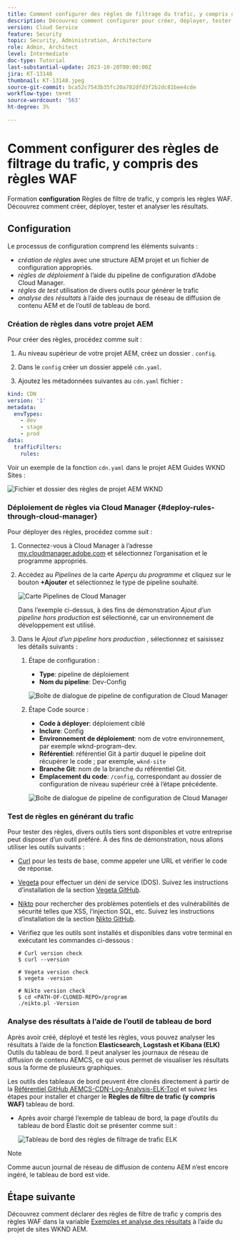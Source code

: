 ```yaml
---
title: Comment configurer des règles de filtrage du trafic, y compris des règles WAF
description: Découvrez comment configurer pour créer, déployer, tester et analyser les résultats des règles de filtrage du trafic, y compris les règles WAF.
version: Cloud Service
feature: Security
topic: Security, Administration, Architecture
role: Admin, Architect
level: Intermediate
doc-type: Tutorial
last-substantial-update: 2023-10-20T00:00:00Z
jira: KT-13148
thumbnail: KT-13148.jpeg
source-git-commit: bca52c7543b35fc20a782dfd3f2b2dc81bee4cde
workflow-type: tm+mt
source-wordcount: '563'
ht-degree: 3%

---
```



# Comment configurer des règles de filtrage du trafic, y compris des règles WAF

Formation **configuration** Règles de filtre de trafic, y compris les règles WAF. Découvrez comment créer, déployer, tester et analyser les résultats.

## Configuration

Le processus de configuration comprend les éléments suivants :

- _création de règles_ avec une structure AEM projet et un fichier de configuration appropriés.
- _règles de déploiement_ à l’aide du pipeline de configuration d’Adobe Cloud Manager.
- _règles de test_ utilisation de divers outils pour générer le trafic
- _analyse des résultats_ à l’aide des journaux de réseau de diffusion de contenu AEM et de l’outil de tableau de bord.

### Création de règles dans votre projet AEM

Pour créer des règles, procédez comme suit :

1. Au niveau supérieur de votre projet AEM, créez un dossier . `config`.

1. Dans le `config` créer un dossier appelé `cdn.yaml`.

1. Ajoutez les métadonnées suivantes au `cdn.yaml` fichier :

```yaml
kind: CDN
version: '1'
metadata:
  envTypes:
    - dev
    - stage
    - prod
data:
  trafficFilters:
    rules:
```

Voir un exemple de la fonction `cdn.yaml` dans le projet AEM Guides WKND Sites :

![Fichier et dossier des règles de projet AEM WKND](./assets/wknd-rules-file-and-folder.png)

### Déploiement de règles via Cloud Manager {#deploy-rules-through-cloud-manager}

Pour déployer des règles, procédez comme suit :

1. Connectez-vous à Cloud Manager à l’adresse [my.cloudmanager.adobe.com](https://my.cloudmanager.adobe.com/) et sélectionnez l’organisation et le programme appropriés.

1. Accédez au _Pipelines_ de la carte _Aperçu du programme_ et cliquez sur le bouton **+Ajouter** et sélectionnez le type de pipeline souhaité.

   ![Carte Pipelines de Cloud Manager](./assets/cloud-manager-pipelines-card.png)

   Dans l’exemple ci-dessus, à des fins de démonstration _Ajout d’un pipeline hors production_ est sélectionné, car un environnement de développement est utilisé.

1. Dans le _Ajout d’un pipeline hors production_ , sélectionnez et saisissez les détails suivants :

   1. Étape de configuration :

      - **Type**: pipeline de déploiement
      - **Nom du pipeline**: Dev-Config

      ![Boîte de dialogue de pipeline de configuration de Cloud Manager](./assets/cloud-manager-config-pipeline-step1-dialog.png)

   2. Étape Code source :

      - **Code à déployer**: déploiement ciblé
      - **Inclure**: Config
      - **Environnement de déploiement**: nom de votre environnement, par exemple wknd-program-dev.
      - **Référentiel**: référentiel Git à partir duquel le pipeline doit récupérer le code ; par exemple, `wknd-site`
      - **Branche Git**: nom de la branche du référentiel Git.
      - **Emplacement du code**: `/config`, correspondant au dossier de configuration de niveau supérieur créé à l’étape précédente.

      ![Boîte de dialogue de pipeline de configuration de Cloud Manager](./assets/cloud-manager-config-pipeline-step2-dialog.png)

### Test de règles en générant du trafic

Pour tester des règles, divers outils tiers sont disponibles et votre entreprise peut disposer d’un outil préféré. À des fins de démonstration, nous allons utiliser les outils suivants :

- [Curl](https://curl.se/) pour les tests de base, comme appeler une URL et vérifier le code de réponse.

- [Vegeta](https://github.com/tsenart/vegeta) pour effectuer un déni de service (DOS). Suivez les instructions d’installation de la section [Vegeta GitHub](https://github.com/tsenart/vegeta#install).

- [Nikto](https://github.com/sullo/nikto/wiki) pour rechercher des problèmes potentiels et des vulnérabilités de sécurité telles que XSS, l’injection SQL, etc. Suivez les instructions d’installation de la section [Nikto GitHub](https://github.com/sullo/nikto).

- Vérifiez que les outils sont installés et disponibles dans votre terminal en exécutant les commandes ci-dessous :

  ```shell
  # Curl version check
  $ curl --version
  
  # Vegeta version check
  $ vegeta -version
  
  # Nikto version check
  $ cd <PATH-OF-CLONED-REPO>/program
  ./nikto.pl -Version
  ```

### Analyse des résultats à l’aide de l’outil de tableau de bord

Après avoir créé, déployé et testé les règles, vous pouvez analyser les résultats à l’aide de la fonction **Elasticsearch, Logstash et Kibana (ELK)** Outils du tableau de bord. Il peut analyser les journaux de réseau de diffusion de contenu AEMCS, ce qui vous permet de visualiser les résultats sous la forme de plusieurs graphiques.

Les outils des tableaux de bord peuvent être clonés directement à partir de la [Référentiel GitHub AEMCS-CDN-Log-Analysis-ELK-Tool](https://github.com/adobe/AEMCS-CDN-Log-Analysis-ELK-Tool) et suivez les étapes pour installer et charger le **Règles de filtre de trafic (y compris WAF)** tableau de bord.

- Après avoir chargé l’exemple de tableau de bord, la page d’outils du tableau de bord Elastic doit se présenter comme suit :

  ![Tableau de bord des règles de filtrage de trafic ELK](./assets/elk-dashboard.png)

>[!NOTE]
>
>    Comme aucun journal de réseau de diffusion de contenu AEM n’est encore ingéré, le tableau de bord est vide.


## Étape suivante

Découvrez comment déclarer des règles de filtre de trafic y compris des règles WAF dans la variable [Exemples et analyse des résultats](./examples-and-analysis.md) à l’aide du projet de sites WKND AEM.
